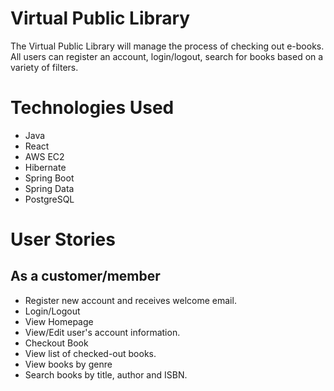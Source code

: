 # Virtual Public Library
The Virtual Public Library will manage the process of checking out e-books. All users can register an account, login/logout, search for books based on a variety of filters.

# Technologies Used
* Java
* React
* AWS EC2
* Hibernate
* Spring Boot
* Spring Data
* PostgreSQL

# User Stories
## As a customer/member
* Register new account and receives welcome email.
* Login/Logout
* View Homepage
* View/Edit user's account information.
* Checkout Book
* View list of checked-out books.
* View books by genre
* Search books by title, author and ISBN.
